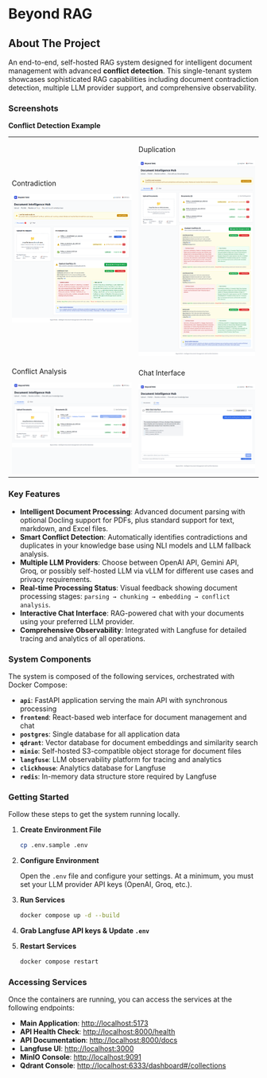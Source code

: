 # Beyond RAG

## About The Project

An end-to-end, self-hosted RAG system designed for intelligent document management with advanced **conflict detection**. This single-tenant system showcases sophisticated RAG capabilities including document contradiction detection, multiple LLM provider support, and comprehensive observability.

### Screenshots

**Conflict Detection Example**

<table>
  <tr>
    <td>
    <p>Contradiction</p>
    <img src="media/v1.png" alt="Image 3" width="350"/></td>
    <td>
    <p>Duplication</p>
    <img src="media/v2.png" alt="Image 4" width="350"/></td>
  </tr>
  <tr>
    <td>
    <p>Conflict Analysis</p>
    <img src="media/v3.png" alt="Image 1" width="350"/></td>
    <td>
    <p>Chat Interface</p>
    <img src="media/chat.png" alt="Image 2" width="350"/></td>
  </tr>
</table>

### Key Features

*   **Intelligent Document Processing**: Advanced document parsing with optional Docling support for PDFs, plus standard support for text, markdown, and Excel files.
*   **Smart Conflict Detection**: Automatically identifies contradictions and duplicates in your knowledge base using NLI models and LLM fallback analysis.
*   **Multiple LLM Providers**: Choose between OpenAI API, Gemini API, Groq, or possibly self-hosted LLM via vLLM for different use cases and privacy requirements.
*   **Real-time Processing Status**: Visual feedback showing document processing stages: `parsing → chunking → embedding → conflict analysis`.
*   **Interactive Chat Interface**: RAG-powered chat with your documents using your preferred LLM provider.
*   **Comprehensive Observability**: Integrated with Langfuse for detailed tracing and analytics of all operations.

### System Components

The system is composed of the following services, orchestrated with Docker Compose:

*   **`api`**: FastAPI application serving the main API with synchronous processing
*   **`frontend`**: React-based web interface for document management and chat
*   **`postgres`**: Single database for all application data
*   **`qdrant`**: Vector database for document embeddings and similarity search
*   **`minio`**: Self-hosted S3-compatible object storage for document files
*   **`langfuse`**: LLM observability platform for tracing and analytics
*   **`clickhouse`**: Analytics database for Langfuse
*   **`redis`**: In-memory data structure store required by Langfuse

### Getting Started

Follow these steps to get the system running locally.

1. **Create Environment File**
   
   ```bash
   cp .env.sample .env
   ```

2. **Configure Environment**
   
   Open the `.env` file and configure your settings. At a minimum, you must set your LLM provider API keys (OpenAI, Groq, etc.).

3. **Run Services**
   
   ```bash
   docker compose up -d --build
   ```

4. **Grab Langfuse API keys & Update `.env`**
5. **Restart Services**
   
   ```bash
   docker compose restart
   ```

### Accessing Services

Once the containers are running, you can access the services at the following endpoints:

* **Main Application**: [http://localhost:5173](http://localhost:5173)
* **API Health Check**: [http://localhost:8000/health](http://localhost:8000/health)
* **API Documentation**: [http://localhost:8000/docs](http://localhost:8000/docs)
* **Langfuse UI**: [http://localhost:3000](http://localhost:3000)
* **MinIO Console**: [http://localhost:9091](http://localhost:9091)
* **Qdrant Console**: [http://localhost:6333/dashboard#/collections](http://localhost:6333/dashboard#/collections)
